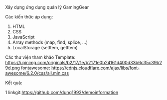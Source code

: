 Xây dựng ứng dụng quản lý GamingGear


Các kiến thức áp dụng:
1. HTML
2. CSS
3. JavaScript
4. Array methods (map, find, splice, ...)
5. LocalStorage (setItem, getItem)


Các thư viện tham khảo
Template: https://i.pinimg.com/originals/b2/17/1e/b2171e0b24161d400d33b6c35c39b29d.png
fontawesome: https://cdnjs.cloudflare.com/ajax/libs/font-awesome/6.2.0/css/all.min.css

Kết quả:

1 linkgit:https://github.com/dung1993/demoinformation